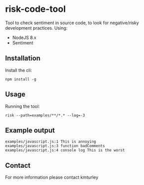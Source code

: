 # risk-code-tool

Tool to check sentiment in source code, to look for negative/risky development practices. Using:

* NodeJS 8.x
* Sentiment


## Installation

Install the cli:

    npm install -g


## Usage

Running the tool:

    risk --path=examples/**/*.* --log=-3


## Example output

    examples/javascript.js:1 This is annoying
    examples/javascript.js:3 function badComments
    examples/javascript.js:4 console log This is the worst


## Contact

For more information please contact kmturley
